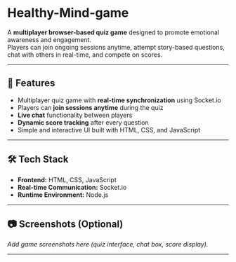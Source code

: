 # Healthy-Mind-game

A **multiplayer browser-based quiz game** designed to promote emotional awareness and engagement.  
Players can join ongoing sessions anytime, attempt story-based questions, chat with others in real-time, and compete on scores.

---

## 🚀 Features
- Multiplayer quiz game with **real-time synchronization** using Socket.io
- Players can **join sessions anytime** during the quiz
- **Live chat** functionality between players
- **Dynamic score tracking** after every question
- Simple and interactive UI built with HTML, CSS, and JavaScript

---

## 🛠️ Tech Stack
- **Frontend:** HTML, CSS, JavaScript
- **Real-time Communication:** Socket.io
- **Runtime Environment:** Node.js

---

## 📷 Screenshots (Optional)
_Add game screenshots here (quiz interface, chat box, score display)._

---


